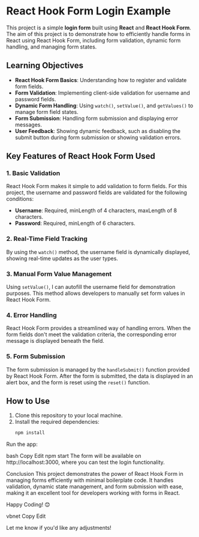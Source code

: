# React Hook Form Login Example

This project is a simple **login form** built using **React** and **React Hook Form**. The aim of this project is to demonstrate how to efficiently handle forms in React using React Hook Form, including form validation, dynamic form handling, and managing form states.

## Learning Objectives

- **React Hook Form Basics**: Understanding how to register and validate form fields.
- **Form Validation**: Implementing client-side validation for username and password fields.
- **Dynamic Form Handling**: Using `watch()`, `setValue()`, and `getValues()` to manage form field states.
- **Form Submission**: Handling form submission and displaying error messages.
- **User Feedback**: Showing dynamic feedback, such as disabling the submit button during form submission or showing validation errors.

## Key Features of React Hook Form Used

### 1. **Basic Validation**
React Hook Form makes it simple to add validation to form fields. For this project, the username and password fields are validated for the following conditions:
- **Username**: Required, minLength of 4 characters, maxLength of 8 characters.
- **Password**: Required, minLength of 6 characters.

### 2. **Real-Time Field Tracking**
By using the `watch()` method, the username field is dynamically displayed, showing real-time updates as the user types.

### 3. **Manual Form Value Management**
Using `setValue()`, I can autofill the username field for demonstration purposes. This method allows developers to manually set form values in React Hook Form.

### 4. **Error Handling**
React Hook Form provides a streamlined way of handling errors. When the form fields don't meet the validation criteria, the corresponding error message is displayed beneath the field.

### 5. **Form Submission**
The form submission is managed by the `handleSubmit()` function provided by React Hook Form. After the form is submitted, the data is displayed in an alert box, and the form is reset using the `reset()` function.

## How to Use

1. Clone this repository to your local machine.
2. Install the required dependencies:
   ```bash
   npm install
Run the app:

bash
Copy
Edit
npm start
The form will be available on http://localhost:3000, where you can test the login functionality.

Conclusion
This project demonstrates the power of React Hook Form in managing forms efficiently with minimal boilerplate code. It handles validation, dynamic state management, and form submission with ease, making it an excellent tool for developers working with forms in React.

Happy Coding! 😊

vbnet
Copy
Edit

Let me know if you'd like any adjustments!